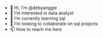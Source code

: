 - 👋 Hi, I’m @debyanggie
- 👀 I’m interested in data analyst
- 🌱 I’m currently learning sql
- 💞️ I’m looking to collaborate on sql projects
- 📫 How to reach me here

<!---
debyanggie/debyanggie is a ✨ special ✨ repository because its `README.md` (this file) appears on your GitHub profile.
You can click the Preview link to take a look at your changes.
--->
